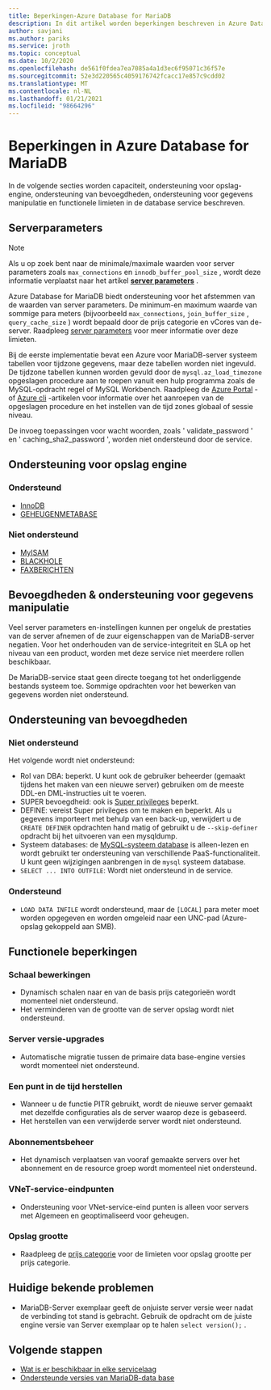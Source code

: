 ```yaml
---
title: Beperkingen-Azure Database for MariaDB
description: In dit artikel worden beperkingen beschreven in Azure Database for MariaDB, zoals het aantal opties voor de verbinding en de opslag engine.
author: savjani
ms.author: pariks
ms.service: jroth
ms.topic: conceptual
ms.date: 10/2/2020
ms.openlocfilehash: de561f0fdea7ea7085a4a1d3ec6f95071c36f57e
ms.sourcegitcommit: 52e3d220565c4059176742fcacc17e857c9cdd02
ms.translationtype: MT
ms.contentlocale: nl-NL
ms.lasthandoff: 01/21/2021
ms.locfileid: "98664296"
---
```

# <a name="limitations-in-azure-database-for-mariadb"></a>Beperkingen in Azure Database for MariaDB
In de volgende secties worden capaciteit, ondersteuning voor opslag-engine, ondersteuning van bevoegdheden, ondersteuning voor gegevens manipulatie en functionele limieten in de database service beschreven.

## <a name="server-parameters"></a>Serverparameters

> [!NOTE]
> Als u op zoek bent naar de minimale/maximale waarden voor server parameters zoals `max_connections` en `innodb_buffer_pool_size` , wordt deze informatie verplaatst naar het artikel **[server parameters](./concepts-server-parameters.md)** .

Azure Database for MariaDB biedt ondersteuning voor het afstemmen van de waarden van server parameters. De minimum-en maximum waarde van sommige para meters (bijvoorbeeld `max_connections`, `join_buffer_size` , `query_cache_size` ) wordt bepaald door de prijs categorie en vCores van de-server. Raadpleeg [server parameters](./concepts-server-parameters.md) voor meer informatie over deze limieten.

Bij de eerste implementatie bevat een Azure voor MariaDB-server systeem tabellen voor tijdzone gegevens, maar deze tabellen worden niet ingevuld. De tijdzone tabellen kunnen worden gevuld door de `mysql.az_load_timezone` opgeslagen procedure aan te roepen vanuit een hulp programma zoals de MySQL-opdracht regel of MySQL Workbench. Raadpleeg de [Azure Portal](howto-server-parameters.md#working-with-the-time-zone-parameter) -of [Azure cli](howto-configure-server-parameters-cli.md#working-with-the-time-zone-parameter) -artikelen voor informatie over het aanroepen van de opgeslagen procedure en het instellen van de tijd zones globaal of sessie niveau.

De invoeg toepassingen voor wacht woorden, zoals ' validate_password ' en ' caching_sha2_password ', worden niet ondersteund door de service.

## <a name="storage-engine-support"></a>Ondersteuning voor opslag engine

### <a name="supported"></a>Ondersteund
- [InnoDB](https://mariadb.com/kb/en/library/xtradb-and-innodb/)
- [GEHEUGENMETABASE](https://mariadb.com/kb/en/library/memory-storage-engine/)

### <a name="unsupported"></a>Niet ondersteund
- [MyISAM](https://mariadb.com/kb/en/library/myisam-storage-engine/)
- [BLACKHOLE](https://mariadb.com/kb/en/library/blackhole/)
- [FAXBERICHTEN](https://mariadb.com/kb/en/library/archive/)

## <a name="privileges--data-manipulation-support"></a>Bevoegdheden & ondersteuning voor gegevens manipulatie

Veel server parameters en-instellingen kunnen per ongeluk de prestaties van de server afnemen of de zuur eigenschappen van de MariaDB-server negatien. Voor het onderhouden van de service-integriteit en SLA op het niveau van een product, worden met deze service niet meerdere rollen beschikbaar. 

De MariaDB-service staat geen directe toegang tot het onderliggende bestands systeem toe. Sommige opdrachten voor het bewerken van gegevens worden niet ondersteund. 

## <a name="privilege-support"></a>Ondersteuning van bevoegdheden

### <a name="unsupported"></a>Niet ondersteund

Het volgende wordt niet ondersteund:
- Rol van DBA: beperkt. U kunt ook de gebruiker beheerder (gemaakt tijdens het maken van een nieuwe server) gebruiken om de meeste DDL-en DML-instructies uit te voeren. 
- SUPER bevoegdheid: ook is [Super privileges](https://mariadb.com/kb/en/library/grant/#global-privileges) beperkt.
- DEFINE: vereist Super privileges om te maken en beperkt. Als u gegevens importeert met behulp van een back-up, verwijdert u de `CREATE DEFINER` opdrachten hand matig of gebruikt u de `--skip-definer` opdracht bij het uitvoeren van een mysqldump.
- Systeem databases: de [MySQL-systeem database](https://mariadb.com/kb/en/the-mysql-database-tables/) is alleen-lezen en wordt gebruikt ter ondersteuning van verschillende PaaS-functionaliteit. U kunt geen wijzigingen aanbrengen in de `mysql` systeem database.
- `SELECT ... INTO OUTFILE`: Wordt niet ondersteund in de service.

### <a name="supported"></a>Ondersteund
- `LOAD DATA INFILE` wordt ondersteund, maar de `[LOCAL]` para meter moet worden opgegeven en worden omgeleid naar een UNC-pad (Azure-opslag gekoppeld aan SMB).

## <a name="functional-limitations"></a>Functionele beperkingen

### <a name="scale-operations"></a>Schaal bewerkingen
- Dynamisch schalen naar en van de basis prijs categorieën wordt momenteel niet ondersteund.
- Het verminderen van de grootte van de server opslag wordt niet ondersteund.

### <a name="server-version-upgrades"></a>Server versie-upgrades
- Automatische migratie tussen de primaire data base-engine versies wordt momenteel niet ondersteund.

### <a name="point-in-time-restore"></a>Een punt in de tijd herstellen
- Wanneer u de functie PITR gebruikt, wordt de nieuwe server gemaakt met dezelfde configuraties als de server waarop deze is gebaseerd.
- Het herstellen van een verwijderde server wordt niet ondersteund.

### <a name="subscription-management"></a>Abonnementsbeheer
- Het dynamisch verplaatsen van vooraf gemaakte servers over het abonnement en de resource groep wordt momenteel niet ondersteund.

### <a name="vnet-service-endpoints"></a>VNeT-service-eindpunten
- Ondersteuning voor VNet-service-eind punten is alleen voor servers met Algemeen en geoptimaliseerd voor geheugen.

### <a name="storage-size"></a>Opslag grootte
- Raadpleeg de [prijs categorie](concepts-pricing-tiers.md) voor de limieten voor opslag grootte per prijs categorie.

## <a name="current-known-issues"></a>Huidige bekende problemen
- MariaDB-Server exemplaar geeft de onjuiste server versie weer nadat de verbinding tot stand is gebracht. Gebruik de opdracht om de juiste engine versie van Server exemplaar op te halen `select version();` .

## <a name="next-steps"></a>Volgende stappen
- [Wat is er beschikbaar in elke servicelaag](concepts-pricing-tiers.md)
- [Ondersteunde versies van MariaDB-data base](concepts-supported-versions.md)
